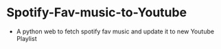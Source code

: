 # Spotify-Fav-music-to-Youtube

- A python web to fetch spotify fav music and update it to new Youtube Playlist
